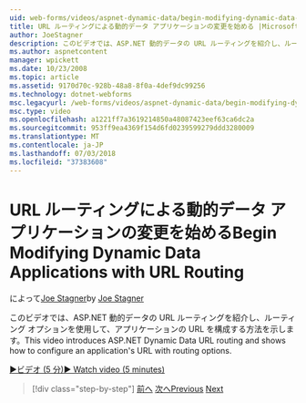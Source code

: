 ```yaml
---
uid: web-forms/videos/aspnet-dynamic-data/begin-modifying-dynamic-data-applications-with-url-routing
title: URL ルーティングによる動的データ アプリケーションの変更を始める |Microsoft Docs
author: JoeStagner
description: このビデオでは、ASP.NET 動的データの URL ルーティングを紹介し、ルーティング オプションを使用して、アプリケーションの URL を構成する方法を示します。
ms.author: aspnetcontent
manager: wpickett
ms.date: 10/23/2008
ms.topic: article
ms.assetid: 9170d70c-928b-48a8-8f0a-4def9dc99256
ms.technology: dotnet-webforms
msc.legacyurl: /web-forms/videos/aspnet-dynamic-data/begin-modifying-dynamic-data-applications-with-url-routing
msc.type: video
ms.openlocfilehash: a1221ff7a3619214850a48087423eef63ca6dc2a
ms.sourcegitcommit: 953ff9ea4369f154d6fd0239599279ddd3280009
ms.translationtype: MT
ms.contentlocale: ja-JP
ms.lasthandoff: 07/03/2018
ms.locfileid: "37383608"
---
```

<a name="begin-modifying-dynamic-data-applications-with-url-routing"></a><span data-ttu-id="4a4d2-103">URL ルーティングによる動的データ アプリケーションの変更を始める</span><span class="sxs-lookup"><span data-stu-id="4a4d2-103">Begin Modifying Dynamic Data Applications with URL Routing</span></span>
====================
<span data-ttu-id="4a4d2-104">によって[Joe Stagner](https://github.com/JoeStagner)</span><span class="sxs-lookup"><span data-stu-id="4a4d2-104">by [Joe Stagner](https://github.com/JoeStagner)</span></span>

<span data-ttu-id="4a4d2-105">このビデオでは、ASP.NET 動的データの URL ルーティングを紹介し、ルーティング オプションを使用して、アプリケーションの URL を構成する方法を示します。</span><span class="sxs-lookup"><span data-stu-id="4a4d2-105">This video introduces ASP.NET Dynamic Data URL routing and shows how to configure an application's URL with routing options.</span></span>

[<span data-ttu-id="4a4d2-106">&#9654;ビデオ (5 分)</span><span class="sxs-lookup"><span data-stu-id="4a4d2-106">&#9654; Watch video (5 minutes)</span></span>](https://channel9.msdn.com/Blogs/ASP-NET-Site-Videos/begin-modifying-dynamic-data-applications-with-url-routing)

> [!div class="step-by-step"]
> <span data-ttu-id="4a4d2-107">[前へ](begin-editing-the-templates-in-aspnet-dynamic-data-applications.md)
> [次へ](enable-in-line-editing-in-aspnet-dynamic-data-applications.md)</span><span class="sxs-lookup"><span data-stu-id="4a4d2-107">[Previous](begin-editing-the-templates-in-aspnet-dynamic-data-applications.md)
[Next](enable-in-line-editing-in-aspnet-dynamic-data-applications.md)</span></span>
